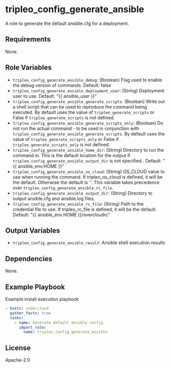 tripleo_config_generate_ansible
===============================

A role to generate the default ansible.cfg for a deployment.

Requirements
------------

None.

Role Variables
--------------

* `tripleo_config_generate_ansible_debug`: (Boolean) Flag used to enable the debug version of commands. Default: false
* `tripleo_config_generate_ansible_deployment_user`: (String) Deployment user to use. Default: "{{ ansible_user }}"
* `tripleo_config_generate_ansible_generate_scripts`: (Boolean) Write out a shell script that can be used to reproduce the command being executed. By default uses the value of `tripleo_generate_scripts` or False if `tripleo_generate_scripts` is not defined.
* `tripleo_config_generate_ansible_generate_scripts_only`: (Boolean) Do not run the actual command - to be used in conjunction with `tripleo_config_generate_ansible_generate_scripts`. By default uses the value of `tripleo_generate_scripts_only` or False if `tripleo_generate_scripts_only` is not defined.
* `tripleo_config_generate_ansible_home_dir`: (String) Directory to run the command in. This is the default location for the output if `tripleo_config_generate_ansible_output_dir` is not specified.. Default: "{{ ansible_env.HOME }}"
* `tripleo_config_generate_ansible_os_cloud`: (String) OS_CLOUD value to use when running the command. If tripleo_os_cloud is defined, it will be the default. Otherwise the default is ''. This variable takes precedence over `tripleo_config_generate_ansible_rc_file`.
* `tripleo_config_generate_ansible_output_dir`: (String) Directory to output ansible.cfg and ansible.log files.
* `tripleo_config_generate_ansible_rc_file`: (String) Path to the credential file to use. If tripleo_rc_file is defined, it will be the default. Default: "{{ ansible_env.HOME }}/overcloudrc"

Output Variables
----------------

* `tripleo_config_generate_ansible_result`: Ansible shell execution results

Dependencies
------------

None.

Example Playbook
----------------

Example install execution playbook

```yaml
- hosts: undercloud
  gather_facts: true
  tasks:
    - name: Generate default ansible config
      import_role:
        name: tripleo_config_generate_ansible
```

License
-------

Apache-2.0
